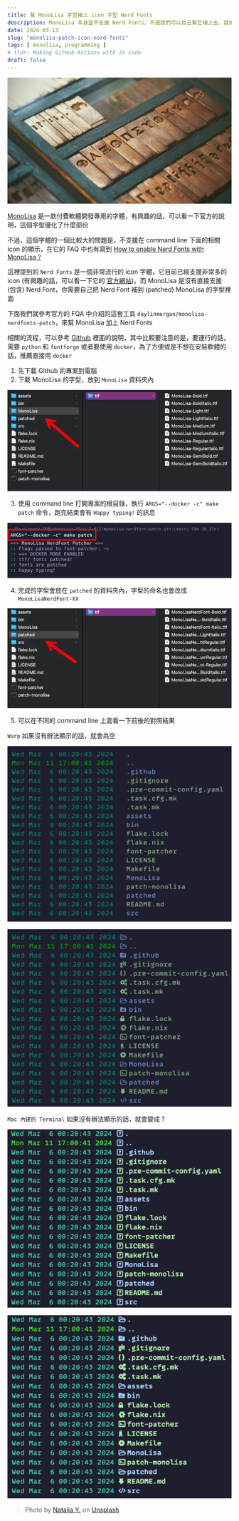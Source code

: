 ```yaml
---
title: 幫 MonoLisa 字型補上 icon 字型 Nerd Fonts
description: MonoLisa 本身並不支援 Nerd Fonts，不過我們可以自己幫它補上去，就來看怎麼幫 MonoLisa 補上 NerFonts
date: 2024-03-13
slug: "monolisa-patch-icon-nerd-fonts"
tags: [ monolisa, programming ]
# tldr: Making GitHub Actions with Js Code
draft: false
---
```


![](./cover.webp)

[MonoLisa](https://www.monolisa.dev) 是一款付費軟體開發專用的字體，有興趣的話，可以看一下官方的說明，這個字型優化了什麼部份

不過，這個字體的一個比較大的問題是，不支援在 command line 下面的相關 icon 的顯示，在它的 FAQ 中也有寫到 [How to enable Nerd Fonts with MonoLisa ?](https://www.monolisa.dev/faq#how-to-enable-nerd-fonts-with-monolisa)

這裡提到的 `Nerd Fonts` 是一個非常流行的 icon 字體，它目前已經支援非常多的 icon (有興趣的話，可以看一下它的 [官方網站](https://www.nerdfonts.com))。而 MonoLisa 是沒有直接支援 (包含) Nerd Font，你需要自己把 Nerd Font 補到 (patched) MonoLisa 的字型裡面

下面我們就參考官方的 FQA 中介紹的這套工具 `daylinmorgan/monolisa-nerdfonts-patch`，來幫 MonoLisa 加上 Nerd Fonts 

相關的流程，可以參考 [Github](https://github.com/daylinmorgan/monolisa-nerdfont-patch) 裡面的說明，其中比較要注意的是，要運行的話，需要 `python` 和 `fontforge` 或者要使用 `docker`，為了方便或是不想在安裝軟體的話，推薦直接用 `docker`

1. 先下載 Github 的專案到電腦
2. 下載 MonoLisa 的字型，放到 `MonoLisa` 資料夾內

![](./01.webp)

3. 使用 command line 打開專案的根目錄，執行 `ARGS="--docker -c" make patch` 命令，跑完結束會有 `Happy typing!` 的訊息

![](./02.webp)

4. 完成的字型會放在 `patched` 的資料夾內，字型的命名也會改成 `MonoLisaNerdFont-XX`

![](./03.webp)


5. 可以在不同的 command line 上面看一下前後的對照結果

`Warp` 如果沒有辦法顯示的話，就會為空

![](./04.webp)

![](./05.webp)

`Mac 內建的 Terminal` 如果沒有辦法顯示的話，就會變成 ?

![](./06.webp)

![](./07.webp)

> Photo by [Natalia Y.](https://unsplash.com/@foxfox?utm_content=creditCopyText&utm_medium=referral&utm_source=unsplash) on [Unsplash](https://unsplash.com/photos/brass-letter-plates-in-black-wooden-box-bMybTSV7RFY?utm_content=creditCopyText&utm_medium=referral&utm_source=unsplash)


